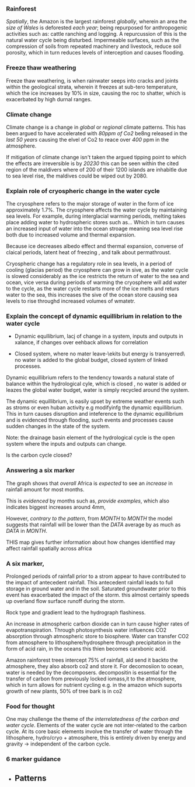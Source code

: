 ### Rainforest

*Spatially*, the Amazon is the largest rainforest *globally*, wherein an area the *size of Wales* is deforested *each year*; being repurposed for anthropogenic activities such as: cattle ranching and logging. A repurcussion of this is the natural water cycle being disturbed. Impermeable surfaces, such as the compression of soils from repeated machinery and livestock, reduce soil porosity, which in turn reduces levels of interception and causes flooding.

### Freeze thaw weathering

Freeze thaw weathering, is when rainwater seeps into cracks and joints within the geological strata, wherein it freezes at sub-tero temperature, which the ice increases by 10% in size, causing the roc to shatter, which is exacerbated by high durnal ranges.

### Climate change

Climate change is a change in *global* or *regional* climate patterns. This has been argued to have accelerated with *80ppm of Co2* be8ng released in the *last 50 years* causing the elvel of Co2 to reace over *400* ppm in the atmosphere.

If mitigation of climate change isn't taken the argued tipping point to which the effects are irreversible is by *20230* this can be seen within the cited region of the maldivers where of 200 of their 1200 islands are inhabitle due to sea level rise, the maldives could be wiped out by 2080.

### Explain role of cryospheric change in the water cycle

The cryosphere refers to the major storage of water in the form of ice approximately 1.7%. The cryosphere affects the water cycle by maintaining sea levels. For example, during interglacial warming periods, melting takes place adding water to hydrospheric stores such as... Which in turn causes an increased input of water into the ocean stroage meaning sea level rise both due to increased volume and thermal expansion.

Because ice decreases albedo effect and thermal expansion, converse of claical periods, latent heat of freezing , and talk about permathroust. 

Cryospheric change has a regulatory role in sea levels, in a period of cooling (glacias period) the cryosphere can grow in sive, as the water cycle is slowed considerably as the ice restricts the return of water to the sea and ocean, vice versa during periods of warming the cryosphere will add water to the cycle, as the water cycle restarts more of the ice melts and returs water to the sea, this increases the sive of the ocean store causing sea levels to rise throughd increased volumes of wmatetr.

### Explain the concept of dynamic equillibrium in relation to the water cycle

- Dynamic equllibrium, lacj of change in a system, inputs and outputs in xalance, if changes over eehback allows for correlation


- Closed system, where no mater leave-\ekits but energy is transyerred\ no water is added to the global budget, closed system of linked processes.

Dynamic equillibrium refers to the tendency towards a natural state of balance within the hydrological cyle, which is closed , no water is added or leazes the global water budget, water is simply recycled around the system.

The dynamic equillibrium, is easily upset by extreme weather events such as stroms or even huban activity e.g modifyinfg the dynamic equillibrium. This in turn causes disruption and inteference to the dynamic equillibrium and is evidenced through flooding, such events and processes cause sudden changes in the state of the system.

Note: the drainage basin element of the hydrological cycle is the open system where the inputs and outputs can change.

Is the carbon cycle closed?

### Answering a six marker

The graph shows that *overall* Africa is *expected* to see an *increase* in rainfall amount for most months.

This is *evidenced* by months such as, *provide examples*, which also indicates biggest increases around 4mm,

However, *contrary to the pattern*, from *MONTH* to *MONTH* the model suggests that rainfall will be lower than the *DATA* average by as much as *DATA* in *MONTH*.

THIS map gives further information about how changes identified may affect rainfall spatially across africa

### A six marker,

Prolonged periods of rainfall prior to a strom appear to have contributed to the impact of antecedent rainfall. This antecedent rainfall leads to full storage in ground water and in the soil. Saturated groundwater prior to this event has exacerbated the impact of the storm. this almost certainly speeds up overland flow
surface runoff during the storm.

Rock type and gradient lead to the hydrograph flashiness.

An increase in atmospheric carbon dioxide can in turn cause higher rates of evapotranspiration.
Through photosynthesis water influences CO2 absorption through atmospheric store to biosphere.
Water can transfer CO2 from atmosphere to lithosphere/hydrosphere through precipitation in the form of acid rain, in the oceans this thien becomes carxbonic acid.

Amazon rainforest trees intercept 75% of rainfall, ald send it backto the atmosphere, they also absorb co2 and store it. For decomosiion to ocean, water is needed by the decomposers. decompositin is essential for the transfer of carbon from previously locked iomass,it to the atmosphere, which in turn allows for nutrient cycling e.g. in the amazon which suports growth of new plants, 50% of tree bark is in co2


### Food for thought

One may challenge the theme of _the interrelatedness of the carbon and water cycle_. Elements of the water cycle are not inter-related to the carbon cycle. At its core basic elements involve the transfer of water through the lithosphere, hydro/cryo + atmosphere, this is entirely driven by energy and gravity -> independent of the carbon cycle.

### 6 marker guidance

- Patterns
    - 

